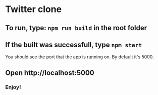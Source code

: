 # Twitter clone

## To run, type: `npm run build` in the root folder

## If the built was successfull, type `npm start`

You should see the port that the app is running on. By default it's 5000. 

## Open http://localhost:5000

### Enjoy!
